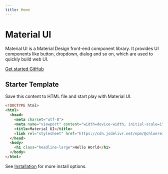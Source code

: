 ```yaml
---
title: Home
---
```


# Material UI

Material UI is a Material Design front-end component library. It provides UI components like button, dropdown, dialog and so on, which are used to quickly build web UI.

<a class="button button--filled" href="/introduction.html">
  Get started
</a>

<a class="button button--outlined" href="https://github.com/chloerei/material-ui">
  GitHub
</a>

## Starter Template

Save this content to HTML file and start play with Material UI.

```html
<!DOCTYPE html>
<html>
  <head>
    <meta charset="utf-8">
    <meta name="viewport" content="width=device-width, initial-scale=1">
    <title>Material UI</title>
    <link rel="stylesheet" href="https://cdn.jsdelivr.net/npm/@chloerei/material-ui@0.0.17/dist/material-ui.css">
  </head>
  <body>
    <h1 class="headline-large">Hello World</h1>
  </body>
</html>
```

See [Installation](/installation.html) for more install options.

